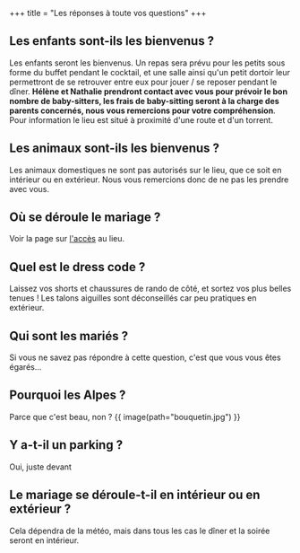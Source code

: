 +++
title = "Les réponses à toute vos questions"
+++

## Les enfants sont-ils les bienvenus ?

Les enfants seront les bienvenus. Un repas sera prévu pour les petits sous forme du buffet pendant le cocktail, et une salle ainsi qu'un petit dortoir leur permettront de se retrouver entre eux pour jouer / se reposer pendant le dîner.
**Hélène et Nathalie prendront contact avec vous pour prévoir le bon nombre de baby-sitters, les frais de baby-sitting seront à la charge des parents concernés, nous vous remercions pour votre compréhension**. Pour information le lieu est situé à proximité d'une route et d'un torrent.

## Les animaux sont-ils les bienvenus ?

Les animaux domestiques ne sont pas autorisés sur le lieu, que ce soit en intérieur ou en extérieur. Nous vous remercions donc de ne pas les prendre avec vous.

## Où se déroule le mariage ?

Voir la page sur [l'accès](@/acces.md) au lieu.

## Quel est le dress code ?

Laissez vos shorts et chaussures de rando de côté, et sortez vos plus belles tenues ! Les talons aiguilles sont déconseillés car peu pratiques en extérieur.

## Qui sont les mariés ?

Si vous ne savez pas répondre à cette question, c'est que vous vous êtes égarés…

## Pourquoi les Alpes ?

Parce que c'est beau, non ?
{{ image(path="bouquetin.jpg") }}

## Y a-t-il un parking ?

Oui, juste devant

## Le mariage se déroule-t-il en intérieur ou en extérieur ?

Cela dépendra de la météo, mais dans tous les cas le dîner et la soirée seront en intérieur.
